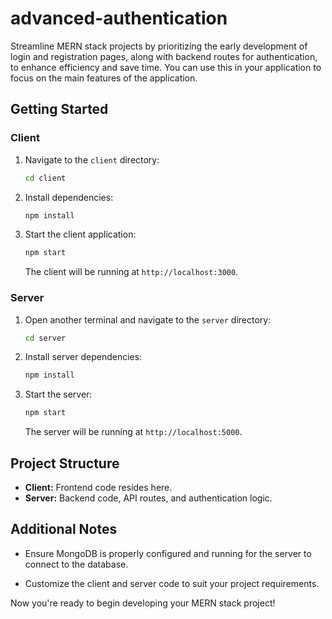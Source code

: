 # advanced-authentication
Streamline MERN stack projects by prioritizing the early development of login and registration pages, along with backend routes for authentication, to enhance efficiency and save time. You can use this in your application to focus on the main features of the application.
## Getting Started

### Client

1. Navigate to the `client` directory:

    ```bash
    cd client
    ```

2. Install dependencies:

    ```bash
    npm install
    ```

3. Start the client application:

    ```bash
    npm start
    ```

    The client will be running at `http://localhost:3000`.

### Server

1. Open another terminal and navigate to the `server` directory:

    ```bash
    cd server
    ```

2. Install server dependencies:

    ```bash
    npm install
    ```

3. Start the server:

    ```bash
    npm start
    ```

    The server will be running at `http://localhost:5000`.

## Project Structure

- **Client:** Frontend code resides here.
- **Server:** Backend code, API routes, and authentication logic.

## Additional Notes

- Ensure MongoDB is properly configured and running for the server to connect to the database.

- Customize the client and server code to suit your project requirements.

Now you're ready to begin developing your MERN stack project!

